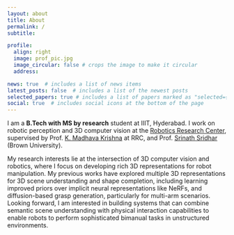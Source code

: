 ```yaml
---
layout: about
title: About
permalink: /
subtitle: 

profile:
  align: right
  image: prof_pic.jpg
  image_circular: false # crops the image to make it circular
  address: 

news: true  # includes a list of news items
latest_posts: false  # includes a list of the newest posts
selected_papers: true # includes a list of papers marked as "selected={true}"
social: true  # includes social icons at the bottom of the page
---
```


I am a **B.Tech with MS by research** student at IIIT, Hyderabad. I work on robotic perception and 3D computer vision at the [Robotics Research Center](https://robotics.iiit.ac.in/), supervised by Prof. [K. Madhava Krishna](https://scholar.google.co.in/citations?user=QDuPGHwAAAAJ&hl=en) at RRC, and Prof. [Srinath Sridhar](https://cs.brown.edu/people/ssrinath/) (Brown University).

My research interests lie at the intersection of 3D computer vision and robotics, where I focus on developing rich 3D representations for robot manipulation. My previous works have explored multiple 3D representations for 3D scene understanding and shape completion, including learning improved priors over implicit neural representations like NeRFs, and diffusion-based grasp generation, particularly for multi-arm scenarios. Looking forward, I am interested in building systems that can combine semantic scene understanding with physical interaction capabilities to enable robots to perform sophisticated bimanual tasks in unstructured environments.


